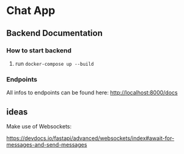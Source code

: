 # Chat App

## Backend Documentation

### How to start backend

1. run `docker-compose up --build`

### Endpoints

All infos to endpoints can be found here: <http://localhost:8000/docs>

## ideas

Make use of Websockets:

<https://devdocs.io/fastapi/advanced/websockets/index#await-for-messages-and-send-messages>
